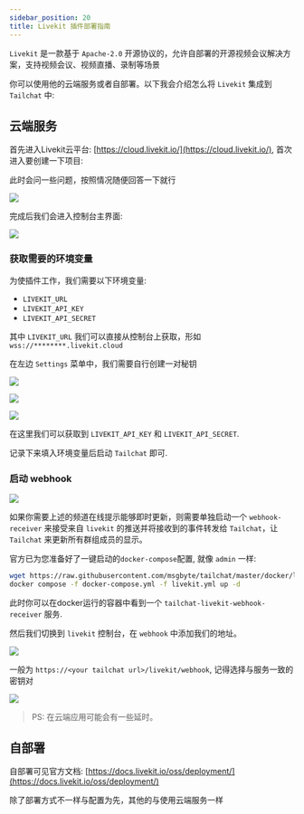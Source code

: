 ```yaml
---
sidebar_position: 20
title: Livekit 插件部署指南
---
```


`Livekit` 是一款基于 `Apache-2.0` 开源协议的，允许自部署的开源视频会议解决方案，支持视频会议、视频直播、录制等场景

你可以使用他的云端服务或者自部署。以下我会介绍怎么将 `Livekit` 集成到 `Tailchat` 中:

## 云端服务

首先进入Livekit云平台: [https://cloud.livekit.io/](https://cloud.livekit.io/), 首次进入要创建一下项目:

此时会问一些问题，按照情况随便回答一下就行

![](/img/advanced-usage/livekit/1.png)

完成后我们会进入控制台主界面:

![](/img/advanced-usage/livekit/2.png)

### 获取需要的环境变量

为使插件工作，我们需要以下环境变量:

- `LIVEKIT_URL`
- `LIVEKIT_API_KEY`
- `LIVEKIT_API_SECRET`

其中 `LIVEKIT_URL` 我们可以直接从控制台上获取，形如 `wss://********.livekit.cloud`

在左边 `Settings` 菜单中，我们需要自行创建一对秘钥

![](/img/advanced-usage/livekit/3.png)

![](/img/advanced-usage/livekit/4.png)

![](/img/advanced-usage/livekit/5.png)

在这里我们可以获取到 `LIVEKIT_API_KEY` 和 `LIVEKIT_API_SECRET`.

记录下来填入环境变量后启动 `Tailchat` 即可.

### 启动 webhook

![](/img/advanced-usage/livekit/6.png)

如果你需要上述的频道在线提示能够即时更新，则需要单独启动一个 `webhook-receiver` 来接受来自 `livekit` 的推送并将接收到的事件转发给 `Tailchat`，让 `Tailchat` 来更新所有群组成员的显示。

官方已为您准备好了一键启动的`docker-compose`配置, 就像 `admin` 一样:

```bash
wget https://raw.githubusercontent.com/msgbyte/tailchat/master/docker/livekit.yml 
docker compose -f docker-compose.yml -f livekit.yml up -d 
```

此时你可以在docker运行的容器中看到一个 `tailchat-livekit-webhook-receiver` 服务.

然后我们切换到 `livekit` 控制台，在 `webhook` 中添加我们的地址。

![](/img/advanced-usage/livekit/7.png)

一般为 `https://<your tailchat url>/livekit/webhook`, 记得选择与服务一致的密钥对

![](/img/advanced-usage/livekit/8.png)

> PS: 在云端应用可能会有一些延时。

## 自部署

自部署可见官方文档: [https://docs.livekit.io/oss/deployment/](https://docs.livekit.io/oss/deployment/)

除了部署方式不一样与配置为先，其他的与使用云端服务一样
